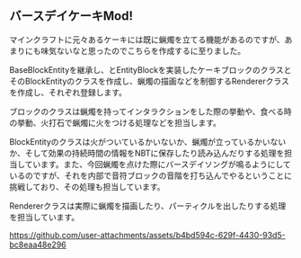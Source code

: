 ## バースデイケーキMod!

マインクラフトに元々あるケーキには既に蝋燭を立てる機能があるのですが、あまりにも味気ないなと思ったのでこちらを作成するに至りました。

BaseBlockEntityを継承し、とEntityBlockを実装したケーキブロックのクラスとそのBlockEntityのクラスを作成し、蝋燭の描画などを制御するRendererクラスを作成し、それぞれ登録します。

ブロックのクラスは蝋燭を持ってインタラクションをした際の挙動や、食べる時の挙動、火打石で蝋燭に火をつける処理などを担当します。

BlockEntityのクラスは火がついているかいないか、蝋燭が立っているかいないか、そして効果の持続時間の情報をNBTに保存したり読み込んだりする処理を担当しています。また、今回蝋燭を点けた際にバースデイソングが鳴るようにしているのですが、それを内部で音符ブロックの音階を打ち込んでやるということに挑戦しており、その処理も担当しています。

Rendererクラスは実際に蝋燭を描画したり、パーティクルを出したりする処理を担当しています。



https://github.com/user-attachments/assets/b4bd594c-629f-4430-93d5-bc8eaa48e296

